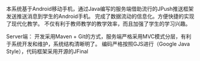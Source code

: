 本系统基于Android移动手机，通过Java编写的服务端借助流行的JPush推送框架发送推送消息到学生的Android手机。
完成了数据流动的信息化。方便快捷的实现了现代化教学。
不仅有利于教师教学的教学效率，而且加强了学生的学习兴趣。 

Server端：
开发采用Maven + Git的方式，服务端严格采用MVC模式分层，有利于系统开发和维护，系统结构清晰明了。
编码严格按照GJS进行（Google Java Style），代码框架采用开源的JFinal
